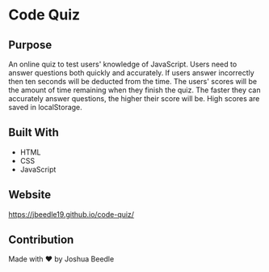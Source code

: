 # Code Quiz

## Purpose
An online quiz to test users' knowledge of JavaScript. Users need to answer questions both quickly and accurately. If users answer incorrectly then ten seconds will be deducted from the time. The users' scores will be the amount of time remaining when they finish the quiz. The faster they can accurately answer questions, the higher their score will be. High scores are saved in localStorage.

## Built With
* HTML
* CSS
* JavaScript

## Website
https://jbeedle19.github.io/code-quiz/

## Contribution
Made with ❤️ by Joshua Beedle
